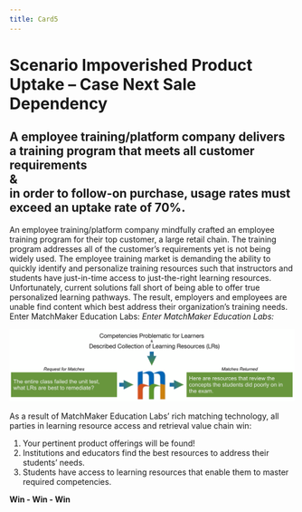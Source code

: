 ```yaml
---
title: Card5
---
```

# Scenario Impoverished Product Uptake – Case Next Sale Dependency

## A employee training/platform company delivers a training program that meets all customer requirements <br/>&<br/>  in order to follow-on purchase, usage rates must exceed an uptake rate of 70%.


An employee training/platform company mindfully crafted an employee training program for their top customer, a large retail chain. The training program addresses all of the customer’s requirements yet is not being widely used. The employee training market is demanding the ability to quickly identify and personalize training resources such that instructors and students have just-in-time access to just-the-right learning resources. Unfortunately, current solutions fall short of being able to offer true personalized learning pathways. The result, employers and employees are unable find content which best address their organization’s training needs. Enter MatchMaker Education Labs:
*Enter MatchMaker Education Labs:*

![MatchMaker Locate Learning Resource Diagram](/mmassets/Learner-Prob.svg)

As a result of MatchMaker Education Labs’ rich matching technology, all parties in learning resource access and retrieval value chain win:

1. Your pertinent product offerings will be found!
2. Institutions and educators find the best resources to address their students’ needs.
3. Students have access to learning resources that enable them to master required competencies.

<p class="text-center"><strong>Win - Win - Win</strong></p>  
